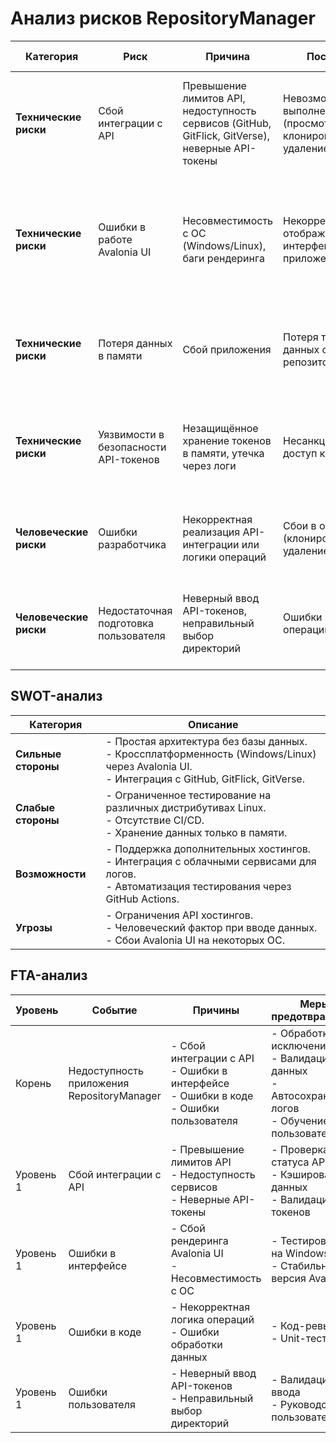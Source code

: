 # Анализ рисков RepositoryManager  

| **Категория** | **Риск** | **Причина** | **Последствия** | **Меры минимизации** | **SWOT/FTA связь** |
|---------------|----------|-------------|-----------------|----------------------|---------------------|
| **Технические риски** | Сбой интеграции с API | Превышение лимитов API, недоступность сервисов (GitHub, GitFlick, GitVerse), неверные API-токены | Невозможность выполнения операций (просмотр, клонирование, удаление, изменение) | Проверка статуса API, обработка ошибок HTTP (429, 503), кэширование данных в памяти | Угроза: Ограничения API; FTA: Сбой интеграции с API |
| **Технические риски** | Ошибки в работе Avalonia UI | Несовместимость с ОС (Windows/Linux), баги рендеринга | Некорректное отображение интерфейса или сбой приложения | Тестирование на Windows 10+ и Linux (Ubuntu 20.04, Debian, Fedora), использование стабильной версии Avalonia UI, логирование ошибок | Слабая сторона: Ограниченное тестирование на Linux; FTA: Ошибки в интерфейсе |
| **Технические риски** | Потеря данных в памяти | Сбой приложения | Потеря текущих данных о репозиториях | Автосохранение логов в текстовый файл, обработка исключений | Слабая сторона: Хранение данных в памяти; FTA: Ошибки в коде |
| **Технические риски** | Уязвимости в безопасности API-токенов | Незащищённое хранение токенов в памяти, утечка через логи | Несанкционированный доступ к хостингам | Шифрование токенов (AES-256), исключение токенов из логов, безопасный ввод токенов | Угроза: Уязвимости безопасности; FTA: Ошибки пользователя |
| **Человеческие риски** | Ошибки разработчика | Некорректная реализация API-интеграции или логики операций | Сбои в операциях (клонирование, удаление, изменение) | Код-ревью, unit-тесты (NUnit/xUnit), статический анализ кода (Roslyn) | Слабая сторона: Ограниченное тестирование; FTA: Ошибки в коде |
| **Человеческие риски** | Недостаточная подготовка пользователя | Неверный ввод API-токенов, неправильный выбор директорий | Ошибки в выполнении операций | Подробное руководство пользователя, валидация ввода, обучение (1 день) | Угроза: Человеческий фактор; FTA: Ошибки пользователя |

## SWOT-анализ   

| **Категория** | **Описание** |
|---------------|--------------|
| **Сильные стороны** | - Простая архитектура без базы данных.<br>- Кроссплатформенность (Windows/Linux) через Avalonia UI.<br>- Интеграция с GitHub, GitFlick, GitVerse. |
| **Слабые стороны** | - Ограниченное тестирование на различных дистрибутивах Linux.<br>- Отсутствие CI/CD.<br>- Хранение данных только в памяти. |
| **Возможности** | - Поддержка дополнительных хостингов.<br>- Интеграция с облачными сервисами для логов.<br>- Автоматизация тестирования через GitHub Actions. |
| **Угрозы** | - Ограничения API хостингов.<br>- Человеческий фактор при вводе данных.<br>- Сбои Avalonia UI на некоторых ОС. |

## FTA-анализ  

| **Уровень** | **Событие** | **Причины** | **Меры предотвращения** |
|-------------|-------------|-------------|-------------------------|
| Корень | Недоступность приложения RepositoryManager | - Сбой интеграции с API<br>- Ошибки в интерфейсе<br>- Ошибки в коде<br>- Ошибки пользователя | - Обработка исключений<br>- Валидация данных<br>- Автосохранение логов<br>- Обучение пользователя |
| Уровень 1 | Сбой интеграции с API | - Превышение лимитов API<br>- Недоступность сервисов<br>- Неверные API-токены | - Проверка статуса API<br>- Кэширование данных<br>- Валидация токенов |
| Уровень 1 | Ошибки в интерфейсе | - Сбой рендеринга Avalonia UI<br>- Несовместимость с ОС | - Тестирование на Windows/Linux<br>- Стабильная версия Avalonia |
| Уровень 1 | Ошибки в коде | - Некорректная логика операций<br>- Ошибки обработки данных | - Код-ревью<br>- Unit-тесты |
| Уровень 1 | Ошибки пользователя | - Неверный ввод API-токенов<br>- Неправильный выбор директорий | - Валидация ввода<br>- Руководство пользователя |